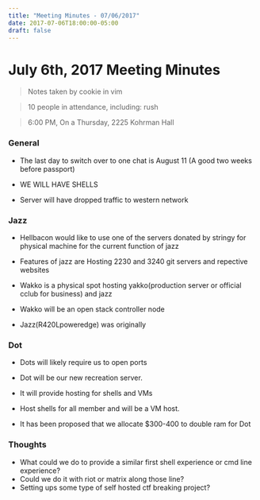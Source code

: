 ```yaml
---
title: "Meeting Minutes - 07/06/2017"
date: 2017-07-06T18:00:00-05:00
draft: false
---
```


# July 6th, 2017 Meeting Minutes
> Notes taken by cookie in vim

> 10 people in attendance, including: rush

> 6:00 PM, On a Thursday, 2225 Kohrman Hall

### General
- The last day to switch over to one chat is August 11 (A good two weeks before passport)

- WE WILL HAVE SHELLS

- Server will have dropped traffic to western network

### Jazz
- Hellbacon would like to use one of the servers donated by stringy for physical machine for the current function of jazz

- Features of jazz are Hosting 2230 and 3240 git servers and repective websites

- Wakko is a physical spot hosting yakko(production server or official cclub for business) and jazz

- Wakko will be an open stack controller node

- Jazz(R420Lpoweredge) was originally

### Dot
- Dots will likely require us to open ports

- Dot will be our new recreation server.

- It will provide hosting for shells and VMs

- Host shells for all member and will be a VM host.

- It has been proposed that we allocate $300-400 to double ram for Dot

### Thoughts
- What could we do to provide a similar first shell experience or cmd line experience?
- Could we do it with riot or matrix along those line?
- Setting ups some type of self hosted ctf breaking project?
